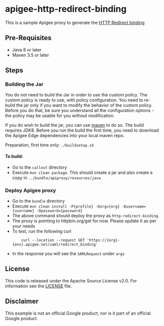 # apigee-http-redirect-binding
This is a sample Apigee proxy to generate the [HTTP Redirect binding](https://en.wikipedia.org/wiki/SAML_2.0#HTTP_Redirect_Binding)

## Pre-Requisites

- Java 8 or later
- Maven 3.5 or later

## Steps

### Building the Jar

You do not need to build the Jar in order to use the custom policy. The custom policy is
ready to use, with policy configuration. You need to re-build the jar only if you want
to modify the behavior of the custom policy. Before you do that, be sure you understand
all the configuration options - the policy may be usable for you without modification.

If you do wish to build the jar, you can use
[maven](https://maven.apache.org/download.cgi) to do so. The build requires
JDK8. Before you run the build the first time, you need to download the Apigee
Edge dependencies into your local maven repo.

Preparation, first time only: `./buildsetup.sh`

#### To build: 
- Go to the `callout` directory
- Execute `mvn clean package`. This should create a jar and also create a copy in `../bundle/apiproxy/resources/java`


### Deploy Apigee proxy
- Go to the `bundle` directory
- Execute `mvn clean install -P{profile} -Dorg={org} -Dusername={username} -Dpassword={password}`
- The above command should deploy the proxy as `http-redirect-binding`. 
- The proxy is pointing to httpbin.org/get for now. Please update it as per your needs
- To test, run the following curl
	```
		curl --location --request GET 'https://{org}-{env}.apigee.net/saml/redirect_binding'
	```
- In the response you will see the `SAMLRequest` under `args`


## License

This code is released under the Apache Source License v2.0. For information see the [LICENSE](LICENSE) file.

## Disclaimer

This example is not an official Google product, nor is it part of an official Google product.

